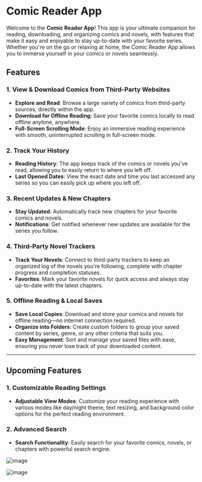 # Comic Reader App

Welcome to the **Comic Reader App**! This app is your ultimate companion for reading, downloading, and organizing comics and novels, with features that make it easy and enjoyable to stay up-to-date with your favorite series. Whether you're on the go or relaxing at home, the Comic Reader App allows you to immerse yourself in your comics or novels seamlessly.

## Features

### 1. **View & Download Comics from Third-Party Websites**
   - **Explore and Read**: Browse a large variety of comics from third-party sources, directly within the app.
   - **Download for Offline Reading**: Save your favorite comics locally to read offline anytime, anywhere.
   - **Full-Screen Scrolling Mode**: Enjoy an immersive reading experience with smooth, uninterrupted scrolling in full-screen mode.

### 2. **Track Your History**
   - **Reading History**: The app keeps track of the comics or novels you've read, allowing you to easily return to where you left off.
   - **Last Opened Dates**: View the exact date and time you last accessed any series so you can easily pick up where you left off.

### 3. **Recent Updates & New Chapters**
   - **Stay Updated**: Automatically track new chapters for your favorite comics and novels.
   - **Notifications**: Get notified whenever new updates are available for the series you follow.

### 4. **Third-Party Novel Trackers**
   - **Track Your Novels**: Connect to third-party trackers to keep an organized log of the novels you're following, complete with chapter progress and completion statuses.
   - **Favorites**: Mark your favorite novels for quick access and always stay up-to-date with the latest chapters.

### 5. **Offline Reading & Local Saves**
   - **Save Local Copies**: Download and store your comics and novels for offline reading—no internet connection required.
   - **Organize into Folders**: Create custom folders to group your saved content by series, genre, or any other criteria that suits you.
   - **Easy Management**: Sort and manage your saved files with ease, ensuring you never lose track of your downloaded content.

---

## Upcoming Features

### 1. **Customizable Reading Settings**
   - **Adjustable View Modes**: Customize your reading experience with various modes like day/night theme, text resizing, and background color options for the perfect reading environment.


### 2. **Advanced Search**
   - **Search Functionality**: Easily search for your favorite comics, novels, or chapters with powerful search engine.

![image](https://github.com/user-attachments/assets/753b25ec-d02f-49f0-8580-96e80cdf306b)

![image](https://github.com/user-attachments/assets/2a72ca3a-0ec6-401a-9e9a-6761a785b808)

